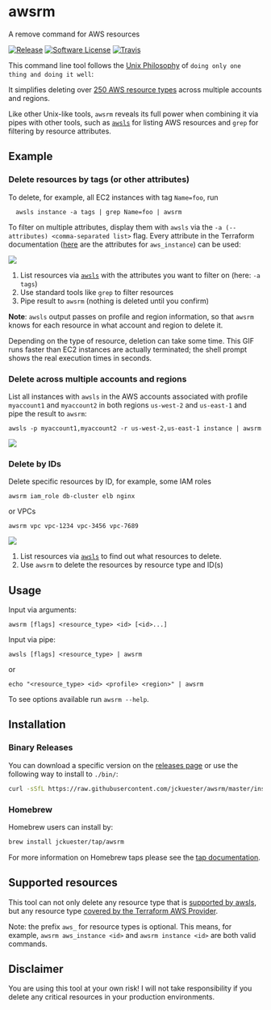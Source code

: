 # awsrm

A remove command for AWS resources

[![Release](https://img.shields.io/github/release/jckuester/awsrm.svg?style=for-the-badge)](https://github.com/jckuester/awsrm/releases/latest)
[![Software License](https://img.shields.io/badge/license-MIT-brightgreen.svg?style=for-the-badge)](/LICENSE.md)
[![Travis](https://img.shields.io/travis/com/jckuester/awsrm/master.svg?style=for-the-badge)](https://travis-ci.com/jckuester/awsrm)

This command line tool follows
the [Unix Philosophy](https://en.wikipedia.org/wiki/Unix_philosophy#Do_One_Thing_and_Do_It_Well)
of `doing only one thing and doing it well`:

It simplifies deleting over [250 AWS resource types](#supported-resources) across multiple accounts and regions.

Like other Unix-like tools, `awsrm` reveals its full power when combining it via pipes with other tools, such
as [`awsls`](https://github.com/jckuester/awsls) for listing AWS resources and `grep` for filtering by resource
attributes.

## Example

### Delete resources by tags (or other attributes)

To delete, for example, all EC2 instances with tag `Name=foo`, run

      awsls instance -a tags | grep Name=foo | awsrm

To filter on multiple attributes, display them with `awsls` via the `-a (--attributes) <comma-separated list>` flag.
Every attribute in the Terraform documentation
([here](https://registry.terraform.io/providers/hashicorp/aws/latest/docs/resources/instance#attributes-reference) are
the attributes for `aws_instance`) can be used:

![](https://raw.githubusercontent.com/jckuester/awsrm/master/.github/img/awsrm-grep.gif)

1. List resources via [`awsls`](https://github.com/jckuester/awsls) with the attributes you want to filter on
   (here: `-a tags`)
2. Use standard tools like `grep` to filter resources
3. Pipe result to `awsrm` (nothing is deleted until you confirm)

**Note**: `awsls` output passes on profile and region information, so that `awsrm` knows for each resource in what
account and region to delete it.

Depending on the type of resource, deletion can take some time. This GIF runs faster than EC2 instances are actually
terminated; the shell prompt shows the real execution times in seconds.

### Delete across multiple accounts and regions

List all instances with `awsls` in the AWS accounts associated with profile `myaccount1` and `myaccount2` in both
regions `us-west-2` and `us-east-1` and pipe the result to `awsrm`:

    awsls -p myaccount1,myaccount2 -r us-west-2,us-east-1 instance | awsrm

![](https://raw.githubusercontent.com/jckuester/awsrm/master/.github/img/awsrm-multi-profile-region.gif)

### Delete by IDs

Delete specific resources by ID, for example, some IAM roles

    awsrm iam_role db-cluster elb nginx

or VPCs

    awsrm vpc vpc-1234 vpc-3456 vpc-7689

![](https://raw.githubusercontent.com/jckuester/awsrm/master/.github/img/awsrm-args.gif)

1. List resources via [`awsls`](https://github.com/jckuester/awsls) to find out what resources to delete.
2. Use `awsrm` to delete the resources by resource type and ID(s)

## Usage

Input via arguments:

	awsrm [flags] <resource_type> <id> [<id>...]

Input via pipe:

    awsls [flags] <resource_type> | awsrm

or

    echo "<resource_type> <id> <profile> <region>" | awsrm

To see options available run `awsrm --help`.

## Installation

### Binary Releases

You can download a specific version on the [releases page](https://github.com/jckuester/awsrm/releases) or use the
following way to install to `./bin/`:

```bash
curl -sSfL https://raw.githubusercontent.com/jckuester/awsrm/master/install.sh | sh -s v0.2.0
```

### Homebrew

Homebrew users can install by:

```bash
brew install jckuester/tap/awsrm
```

For more information on Homebrew taps please see the [tap documentation](https://docs.brew.sh/Taps).

## Supported resources

This tool can not only delete any resource type that
is [supported by awsls](https://github.com/jckuester/awsls#supported-resources), but any resource
type [covered by the Terraform AWS Provider](https://registry.terraform.io/providers/hashicorp/aws/latest/docs).

Note: the prefix `aws_` for resource types is optional. This means, for example, `awsrm aws_instance <id>` and
`awsrm instance <id>` are both valid commands.

## Disclaimer

You are using this tool at your own risk! I will not take responsibility if you delete any critical resources in your
production environments.
